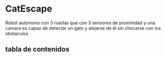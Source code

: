 # CatEscape
Robot autonomo con 3 ruedas que con 3 sensores de proximidad y una camara es capaz de detectar un gato y alejarse de él sin chocarse con los obstaculos
## tabla de contenidos

